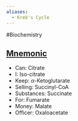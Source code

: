 ```yaml
---
aliases:
  - Kreb's Cycle
---
```

#Biochemistry 
## [Mnemonic](https://www.youtube.com/watch?v=RnL71vnCMCY)
* Can: Citrate
* I: Iso-citrate
* Keep: $\displaystyle \alpha$-Ketoglutarate
* Selling: Succinyl-CoA
* Substances: Succinate
* For: Fumarate
* Money: Malate
* Officer: Oxaloacetate